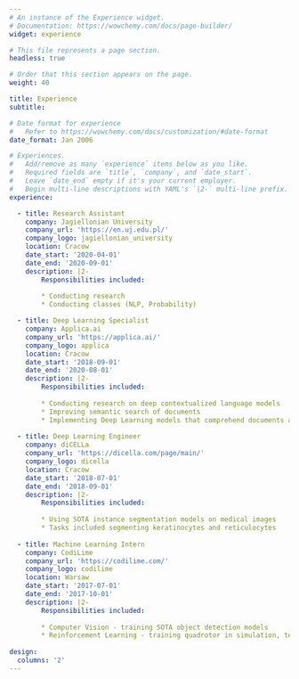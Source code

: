 ```yaml
---
# An instance of the Experience widget.
# Documentation: https://wowchemy.com/docs/page-builder/
widget: experience

# This file represents a page section.
headless: true

# Order that this section appears on the page.
weight: 40

title: Experience
subtitle:

# Date format for experience
#   Refer to https://wowchemy.com/docs/customization/#date-format
date_format: Jan 2006

# Experiences.
#   Add/remove as many `experience` items below as you like.
#   Required fields are `title`, `company`, and `date_start`.
#   Leave `date_end` empty if it's your current employer.
#   Begin multi-line descriptions with YAML's `|2-` multi-line prefix.
experience:

  - title: Research Assistant
    company: Jagiellonian University
    company_url: 'https://en.uj.edu.pl/'
    company_logo: jagiellonian_university
    location: Cracow
    date_start: '2020-04-01'
    date_end: '2020-09-01'
    description: |2-
        Responsibilities included:
        
        * Conducting research
        * Conducting classes (NLP, Probability)

  - title: Deep Learning Specialist
    company: Applica.ai
    company_url: 'https://applica.ai/'
    company_logo: applica
    location: Cracow
    date_start: '2018-09-01'
    date_end: '2020-08-01'
    description: |2-
        Responsibilities included:
        
        * Conducting research on deep contextualized language models
        * Improving semantic search of documents
        * Implementing Deep Learning models that comprehend documents and answer questions about it
        
  - title: Deep Learning Engineer
    company: diCELLa
    company_url: 'https://dicella.com/page/main/'
    company_logo: dicella
    location: Cracow
    date_start: '2018-07-01'
    date_end: '2018-09-01'
    description: |2-
        Responsibilities included:
        
        * Using SOTA instance segmentation models on medical images
        * Tasks included segmenting keratinocytes and reticulocytes
        
  - title: Machine Learning Intern
    company: CodiLime
    company_url: 'https://codilime.com/'
    company_logo: codilime
    location: Warsaw
    date_start: '2017-07-01'
    date_end: '2017-10-01'
    description: |2-
        Responsibilities included:
        
        * Computer Vision - training SOTA object detection models
        * Reinforcement Learning - training quadrotor in simulation, testing in the real world
        
design:
  columns: '2'
---
```

